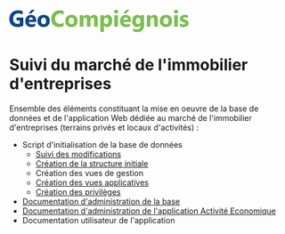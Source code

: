 ![picto](/img/geocompiegnois20.png)

# Suivi du marché de l'immobilier d'entreprises

Ensemble des éléments constituant la mise en oeuvre de la base de données et de l'application Web dédiée au marché de l'immobilier d'entreprises (terrains privés et locaux d'activités) :

- Script d'initialisation de la base de données
  * [Suivi des modifications](sql/IMMO_00_trace.sql)
  * [Création  de la structure initiale](sql/IMMO_10_squelette.sql)
  * Création des vues de gestion
  * [Création des vues applicatives](sql/IMMO_21_vues_xapps.sql)
  * [Création des privilèges](sql/IMMO_99_grant.sql)
- [Documentation d'administration de la base](doc/doc_admin_bd_immo.md)
- [Documentation d'administration de l'application Activité Economique](../../../amt_fon_eco/blob/master/doc/doc_admin_app_eco.md)
- Documentation utilisateur de l'application

